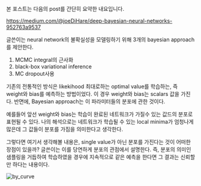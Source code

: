 본 포스트는 다음의 post를 간단히 요약한 내요입니다.

https://medium.com/@joeDiHare/deep-bayesian-neural-networks-952763a9537

글쓴이는 neural network의 불확실성을 모델링하기 위해 3개의 bayesian approach를 제안한다.

1) MCMC integral의 근사화
2) black-box variational inference
3) MC dropout사용

기존의 전통적인 방식은 likekihood 최대로하는 optimal value를 학습하는, 즉 weight와 bias를 예측하는 방법이었다. 이 경우 weight와 bias는 scalars 값을 가진다. 반면에, Bayesian approach는 이 파라미터들의 분포에 관한 것이다. 

예를들어 앞선 weight와 bias는 학습이 완료된 네트워크가 가질수 있는 값드의 분포로 표현될 수 있다.
나의 해석으로는 네트워크가 학습될 수 있는 local minima가 엄청나게 많은데 그 값들이 분포를 가짐을 의미한다고 생각한다.

그렇다면 여기서 생각해볼 내용은, single value가 아닌 분포를 가진다는 것이 어떠한 장점이 있을까? 글쓴이는 이를 당연하게 분포의 관점에서 설명한다.
즉, 분포의 의미인 샘플링을 거듭하여 학습하였을 경우에 지속적으로 같은 예측을 한다면 그 결과는 신뢰할만 하다는 내용이다.


![by_curve](https://cdn-images-1.medium.com/max/800/1*zCgkD5l7Tyzrch13ndWOfg.png)




